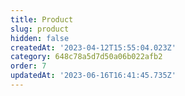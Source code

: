 ```yaml
---
title: Product
slug: product
hidden: false
createdAt: '2023-04-12T15:55:04.023Z'
category: 648c78a5d7d50a06b022afb2
order: 7
updatedAt: '2023-06-16T16:41:45.735Z'
---
```

